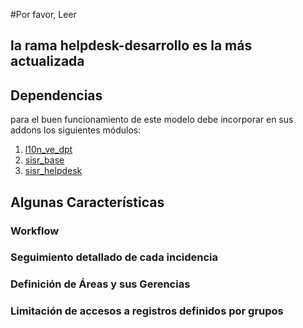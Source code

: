 #Por favor, Leer

## la rama helpdesk-desarrollo es la más actualizada

## Dependencias
para el buen funcionamiento de este modelo debe incorporar en sus addons
los siguientes módulos:

1.  [l10n_ve_dpt](https://github.com/vijoin/l10n_ve_dpt)
2.  [sisr_base](https://github.com/vijoin/help_desk/tree/master/sisr_base)
3.  [sisr_helpdesk](https://github.com/vijoin/help_desk/tree/master/sisr_helpdesk)

## Algunas Características

### Workflow

### Seguimiento detallado de cada incidencia

### Definición de Áreas y sus Gerencias

### Limitación de accesos a registros definidos por grupos